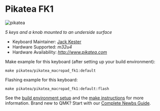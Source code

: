 # Pikatea FK1

![pikatea](https://imgur.com/UpcSHLi)

*5 keys and a knob mounted to an underside surface*

* Keyboard Maintainer: [Jack Kester](https://github.com/JackPikatea)
* Hardware Supported: *m32u4*
* Hardware Availability: *http://www.pikatea.com*

Make example for this keyboard (after setting up your build environment):

    make pikatea/pikatea_macropad_fk1:default

Flashing example for this keyboard:

    make pikatea/pikatea_macropad_fk1:default:flash

See the [build environment setup](https://docs.qmk.fm/#/getting_started_build_tools) and the [make instructions](https://docs.qmk.fm/#/getting_started_make_guide) for more information. Brand new to QMK? Start with our [Complete Newbs Guide](https://docs.qmk.fm/#/newbs).
